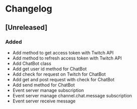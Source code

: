 # Changelog

## [Unreleased]

### Added

- Add method to get access token with Twitch API
- Add method to refresh access token with Twitch API
- Add ChatBot class
- Add get user id method for ChatBot
- Add check for request on Twitch for ChatBot
- Add get and post request with check for ChatBot
- Add send method for ChatBot
- Event server manage subscription
- Event server manage channel.chat.message subscription
- Event server receive message


